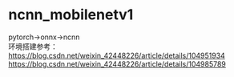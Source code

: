 # ncnn_mobilenetv1
pytorch->onnx->ncnn  
环境搭建参考：
https://blog.csdn.net/weixin_42448226/article/details/104951934
https://blog.csdn.net/weixin_42448226/article/details/104985789
